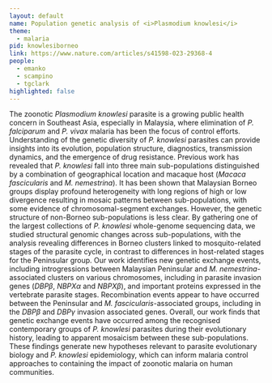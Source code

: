 ```yaml
---
layout: default
name: Population genetic analysis of <i>Plasmodium knowlesi</i>
theme: 
  - malaria
pid: knowlesiborneo
link: https://www.nature.com/articles/s41598-023-29368-4
people:
  - emanko
  - scampino
  - tgclark
highlighted: false
---
```


The zoonotic <i>Plasmodium knowlesi</i> parasite is a growing public health concern in Southeast Asia, especially in Malaysia, where elimination of <i>P. falciparum</i> and <i>P. vivax</i> malaria has been the focus of control efforts. Understanding of the genetic diversity of <i>P. knowlesi</i> parasites can provide insights into its evolution, population structure, diagnostics, transmission dynamics, and the emergence of drug resistance. Previous work has revealed that <i>P. knowlesi</i> fall into three main sub-populations distinguished by a combination of geographical location and macaque host (<i>Macaca fascicularis</i> and <i>M. nemestrina</i>). It has been shown that Malaysian Borneo groups display profound heterogeneity with long regions of high or low divergence resulting in mosaic patterns between sub-populations, with some evidence of chromosomal-segment exchanges. However, the genetic structure of non-Borneo sub-populations is less clear. By gathering one of the largest collections of <i>P. knowlesi</i> whole-genome sequencing data, we studied structural genomic changes across sub-populations, with the analysis revealing differences in Borneo clusters linked to mosquito-related stages of the parasite cycle, in contrast to differences in host-related stages for the Peninsular group. Our work identifies new genetic exchange events, including introgressions between Malaysian Peninsular and <i>M. nemestrina</i>-associated clusters on various chromosomes, including in parasite invasion genes (<i>DBPβ</i>, <i>NBPXα</i> and <i>NBPXβ</i>), and important proteins expressed in the vertebrate parasite stages. Recombination events appear to have occurred between the Peninsular and <i>M. fascicularis</i>-associated groups, including in the <i>DBPβ</i> and <i>DBPγ</i> invasion associated genes. Overall, our work finds that genetic exchange events have occurred among the recognised contemporary groups of <i>P. knowlesi</i> parasites during their evolutionary history, leading to apparent mosaicism between these sub-populations. These findings generate new hypotheses relevant to parasite evolutionary biology and <i>P. knowlesi</i> epidemiology, which can inform malaria control approaches to containing the impact of zoonotic malaria on human communities.